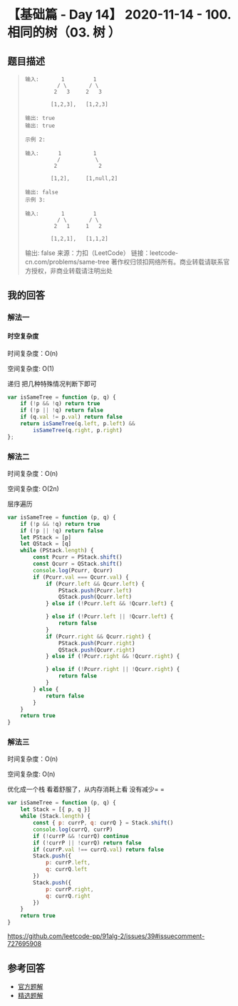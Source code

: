 # 【基础篇 - Day 14】 2020-11-14 - 100. 相同的树（03. 树 ）

## 题目描述

> ```
> 输入:       1         1
>           / \       / \
>          2   3     2   3
> 
>         [1,2,3],   [1,2,3]
> 
> 输出: true
> 输出: true
> 
> 示例 2:
> 
> 输入:      1          1
>           /           \
>          2             2
> 
>         [1,2],     [1,null,2]
> 
> 输出: false
> 示例 3:
> 
> 输入:       1         1
>           / \       / \
>          2   1     1   2
> 
>         [1,2,1],   [1,1,2]
> ```
>
> 输出: false
> 来源：力扣（LeetCode）
> 链接：leetcode-cn.com/problems/same-tree
> 著作权归领扣网络所有。商业转载请联系官方授权，非商业转载请注明出处

## 我的回答

### 解法一

#### 时空复杂度

时间复杂度：O(n)

空间复杂度:   O(1)

递归 把几种特殊情况判断下即可

```js
var isSameTree = function (p, q) {
    if (!p && !q) return true
    if (!p || !q) return false
    if (q.val != p.val) return false
    return isSameTree(q.left, p.left) &&
        isSameTree(q.right, p.right)
};
```

### 解法二

时间复杂度：O(n)

空间复杂度:   O(2n)

层序遍历

```js
var isSameTree = function (p, q) {
    if (!p && !q) return true
    if (!p || !q) return false
    let PStack = [p]
    let QStack = [q]
    while (PStack.length) {
        const Pcurr = PStack.shift()
        const Qcurr = QStack.shift()
        console.log(Pcurr, Qcurr)
        if (Pcurr.val === Qcurr.val) {
            if (Pcurr.left && Qcurr.left) {
                PStack.push(Pcurr.left)
                QStack.push(Qcurr.left)
            } else if (!Pcurr.left && !Qcurr.left) {

            } else if (!Pcurr.left || !Qcurr.left) {
                return false
            }
            if (Pcurr.right && Qcurr.right) {
                PStack.push(Pcurr.right)
                QStack.push(Qcurr.right)
            } else if (!Pcurr.right && !Qcurr.right) {

            } else if (!Pcurr.right || !Qcurr.right) {
                return false
            }
        } else {
            return false
        }
    }
    return true
}
```

### 解法三

时间复杂度：O(n)

空间复杂度:   O(n)

优化成一个栈 看着舒服了，从内存消耗上看 没有减少= =

```js
var isSameTree = function (p, q) {
    let Stack = [{ p, q }]
    while (Stack.length) {
        const { p: currP, q: currQ } = Stack.shift()
        console.log(currQ, currP)
        if (!currP && !currQ) continue
        if (!currP || !currQ) return false
        if (currP.val !== currQ.val) return false
        Stack.push({
            p: currP.left,
            q: currQ.left
        })
        Stack.push({
            p: currP.right,
            q: currQ.right
        })
    }
    return true
}
```



https://github.com/leetcode-pp/91alg-2/issues/39#issuecomment-727695908

## 参考回答

- [官方题解](https://github.com/leetcode-pp/91alg-2/blob/master/solution/basic/d14.100.same-tree.md)
- [精选题解](https://github.com/leetcode-pp/91alg-2/blob/master/solution/basic/d14.100.same-tree-selected-1.md)
